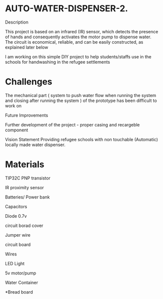 # AUTO-WATER-DISPENSER-2.

Description

This project is based on an infrared (IR) sensor, which detects the presence of hands and consequently activates the motor pump to dispense water. The circuit is economical, reliable, and can be easily constructed, as explained later below 

I am  working on this simple DIY project to help students/staffs use in the schools for handwashing in the refugee settlements

# Challenges

The mechanical part ( system to push water flow when running the system and closing after running the system ) of the prototype has been difficult to work on

Future Improvements

Further development of the project - proper casing and recargeble component 

Vision Statement Providing refugee schools with non touchable (Automatic) locally made water dispenser.

# Materials

 TIP32C PNP transistor

 IR proximity sensor

Batteries/ Power bank 

Capacitors

Diode 0.7v

circuit borad cover 

Jumper wire

circuit board 

Wires

LED Light

5v motor/pump

Water Container

*Bread board

